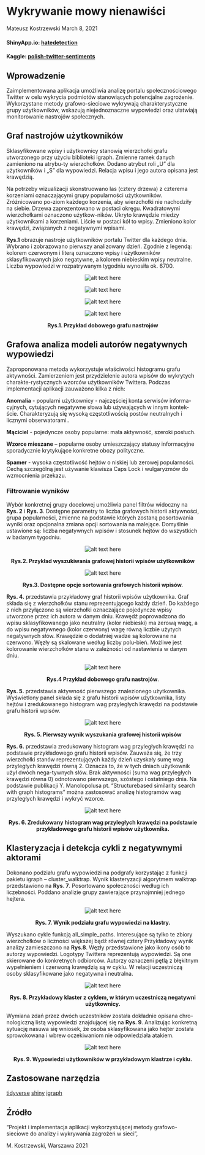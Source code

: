 Wykrywanie mowy nienawiści
================
Mateusz Kostrzewski
March 8, 2021

#### ShinyApp.io: [hatedetection](https://matheok.shinyapps.io/hatedetection/)

#### Kaggle: [polish-twitter-sentiments](https://www.kaggle.com/mateuszkostrzewski/polish-twitter-sentiments)

## Wprowadzenie

Zaimplementowana aplikacja umożliwia analizę portalu społecznościowego
Twitter w celu wykrycia podmiotów stanowiących potencjalne zagrożenie.
Wykorzystane metody grafowo-sieciowe wykrywają charakterystyczne grupy
użytkowników, wskazują niejednoznaczne wypowiedzi oraz ułatwiają
monitorowanie nastrojów społecznych.

## Graf nastrojów użytkowników

Sklasyfikowane wpisy i użytkownicy stanowią wierzchołki grafu
utworzonego przy użyciu biblioteki igraph. Zmienne ramek danych
zamieniono na atrybu-ty wierzchołków. Dodano atrybut roli „U” dla
użytkowników i „S” dla wypowiedzi. Relacja wpisu i jego autora opisana
jest krawędzią.

Na potrzeby wizualizacji skonstruowano las (cztery drzewa) z czterema
korzeniami oznaczającymi grupy popularności użytkowników. Zróżnicowano
po-ziom każdego korzenia, aby wierzchołki nie nachodziły na siebie.
Drzewa zaprezentowano w postaci okręgu. Kwadratowymi wierzchołkami
oznaczono użytkow-ników. Ukryto krawędzie miedzy użytkownikami a
korzeniami. Liście w postaci kół to wpisy. Zmieniono kolor krawędzi,
związanych z negatywnymi wpisami.

**Rys.1** obrazuje nastroje użytkowników portalu Twitter dla każdego
dnia. Wybrano i zobrazowano pierwszy analizowany dzień. Zgodnie z
legendą: kolorem czerwonym i literą oznaczono wpisy i użytkowników
sklasyfikowanych jako negatywne, a kolorem niebieskim wpisy neutralne.
Liczba wypowiedzi w rozpatrywanym tygodniu wynosiła ok. 6700.

<center>

![alt text here](https://github.com/MateoKost/HateDetection/blob/master/Diagrams/1a.PNG?raw=true)

</center>

<center>

![alt text here](Diagrams/1d.png)

</center>

<center>

![alt text here](Diagrams/1a.png)

</center>

<center>

![alt text here](Diagrams/1b.png)

</center>

<center>

**Rys.1. Przykład dobowego grafu nastrojów**

</center>

## Grafowa analiza modeli autorów negatywnych wypowiedzi

Zaproponowana metoda wykorzystuje właściwości histogramu grafu
aktywności. Zamierzeniem jest przydzielenie autora wpisów do wykrytych
charakte-rystycznych wzorców użytkowników Twittera. Podczas
implementacji aplikacji zauważono kilka z nich:

**Anomalia** - popularni użytkownicy - najczęściej konta serwisów
informa-cyjnych, cytujących negatywne słowa lub używających w innym
kontek-ście. Charakteryzują się wysoką częstotliwością postów
neutralnych i licznymi obserwatorami..

**Mąciciel** - pojedyncze osoby popularne: mała aktywność, szeroki
posłuch.

**Wzorce mieszane** – popularne osoby umieszczający statusy informacyjne
sporadycznie krytykujące konkretne obozy polityczne.

**Spamer** - wysoka częstotliwość hejtów o niskiej lub zerowej
popularności. Cechą szczególną jest używanie klawisza Caps Lock i
wulgaryzmów do wzmocnienia przekazu.

### Filtrowanie wyników

Wybór konkretnej grupy docelowej umożliwia panel filtrów widoczny na
**Rys. 2** i **Rys. 3**. Dostępne parametry to liczba grafowych historii
aktywności, grupa popularności, zmienne na podstawie których zostaną
posortowania wyniki oraz opcjonalna zmiana opcji sortowania na malejące.
Domyślnie ustawione są: liczba negatywnych wpisów i stosunek hejtów do
wszystkich w badanym tygodniu.

<center>

![alt text here](Diagrams/4.png)

</center>

<center>

**Rys.2. Przykład wyszukiwania grafowej historii wpisów użytkowników**

</center>

<center>

![alt text here](Diagrams/5.png)

</center>

<center>

**Rys.3. Dostępne opcje sortowania grafowych historii wpisów.**

</center>

**Rys. 4.** przedstawia przykładowy graf historii wpisów użytkownika.
Graf składa się z wierzchołków stanu reprezentującego każdy dzień. Do
każdego z nich przyłączone są wierzchołki oznaczające pojedyncze wpisy
utworzone przez ich autora w danym dniu. Krawędź poprowadzona do wpisu
sklasyfikowanego jako neutralny (kolor niebieski) ma zerową wagę, a do
wpisu negatywnego (kolor czerwony) wagę równą liczbie użytych
negatywnych słów. Krawędzie o dodatniej wadze są kolorowane na czerwono.
Węzły są skalowane według liczby polu-bień. Możliwe jest kolorowanie
wierzchołków stanu w zależności od nastawienia w danym dniu.

<center>

![alt text here](Diagrams/6.png)

</center>

<center>

**Rys.4 Przykład dobowego grafu nastrojów**.

</center>

**Rys. 5.** przedstawia aktywność pierwszego znalezionego użytkownika.
Wyświetlony panel składa się z grafu historii wpisów użytkownika, listy
hejtów i zredukowanego histogram wag przyległych krawędzi na podstawie
grafu historii wpisów.

<center>

![alt text here](Diagrams/3.png)

</center>

<center>

**Rys. 5. Pierwszy wynik wyszukania grafowej historii wpisów**

</center>

**Rys. 6.** przedstawia zredukowany histogram wag przyległych krawędzi
na podstawie przykładowego grafu historii wpisów. Zauważa się, że trzy
wierzchołki stanów reprezentujących każdy dzień uzyskały sumę wag
przyległych krawędzi równą 2. Oznacza to, że w tych dniach użytkownik
użył dwóch nega-tywnych słów. Brak aktywności (suma wag przyległych
krawędzi równa 0) odnotowano pierwszego, szóstego i ostatniego dnia. Na
podstawie publikacji Y. Manolopolusa pt. “Structurebased similarity
search with graph histograms” można zastosować analizę histogramów wag
przyległych krawędzi i wykryć wzorce.

<center>

![alt text here](Diagrams/7.png)

</center>

<center>

**Rys. 6. Zredukowany histogram wag przyległych krawędzi na podstawie
przykładowego grafu historii wpisów użytkownika.**

</center>

## Klasteryzacja i detekcja cykli z negatywnymi aktorami

Dokonano podziału grafu wypowiedzi na podgrafy korzystając z funkcji
pakietu igraph – cluster\_walktrap. Wynik klasteryzacji algorytmem
walktrap przedstawiono na **Rys. 7**. Posortowano społeczności według
ich liczebności. Poddano analizie grupy zawierające przynajmniej jednego
hejtera.

<center>

![alt text here](Diagrams/8.png)

</center>

<center>

**Rys. 7. Wynik podziału grafu wypowiedzi na klastry.**

</center>

Wyszukano cykle funkcją all\_simple\_paths. Interesujące są tylko te
zbiory wierzchołków o liczności większej bądź równej cztery Przykładowy
wynik analizy zamieszczono na **Rys.8**. Węzły przedstawione jako ikony
osób to autorzy wypowiedzi. Logotypy Twittera reprezentują wypowiedzi.
Są one skierowane do konkretnych odbiorców. Autorzy oznaczeni pętlą z
błękitnym wypełnieniem i czerwoną krawędzią są w cyklu. W relacji
uczestniczą osoby sklasyfikowane jako negatywna i neutralna.

<center>

![alt text here](Diagrams/9.png)

</center>

<center>

**Rys. 8. Przykładowy klaster z cyklem, w którym uczestniczą negatywni
użytkownicy.**

</center>

Wymiana zdań przez dwóch uczestników została dokładnie opisana
chro-nologiczną listą wypowiedzi znajdującej się na **Rys. 9**.
Analizując konkretną sytuację nasuwa się wniosek, że osoba
sklasyfikowana jako hejter została sprowokowana i wbrew oczekiwaniom nie
odpowiedziała atakiem.

<center>

![alt text here](Diagrams/99.png)

</center>

<center>

**Rys. 9. Wypowiedzi użytkowników w przykładowym klastrze i cyklu.**

</center>

## Zastosowane narzędzia

[tidyverse](https://www.tidyverse.org/)
[shiny](https://shiny.rstudio.com/) [igraph](https://igraph.org/)

## Źródło

“Projekt i implementacja aplikacji wykorzystującej metody
grafowo-sieciowe do analizy i wykrywania zagrożeń w sieci”,

M. Kostrzewski, Warszawa 2021
